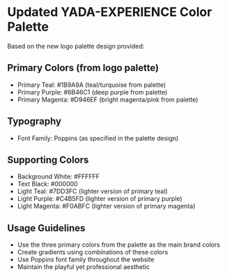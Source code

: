 # Updated YADA-EXPERIENCE Color Palette

Based on the new logo palette design provided:

## Primary Colors (from logo palette)
- Primary Teal: #1B9A9A (teal/turquoise from palette)
- Primary Purple: #6B46C1 (deep purple from palette) 
- Primary Magenta: #D946EF (bright magenta/pink from palette)

## Typography
- Font Family: Poppins (as specified in the palette design)

## Supporting Colors
- Background White: #FFFFFF
- Text Black: #000000
- Light Teal: #7DD3FC (lighter version of primary teal)
- Light Purple: #C4B5FD (lighter version of primary purple)
- Light Magenta: #F0ABFC (lighter version of primary magenta)

## Usage Guidelines
- Use the three primary colors from the palette as the main brand colors
- Create gradients using combinations of these colors
- Use Poppins font family throughout the website
- Maintain the playful yet professional aesthetic

